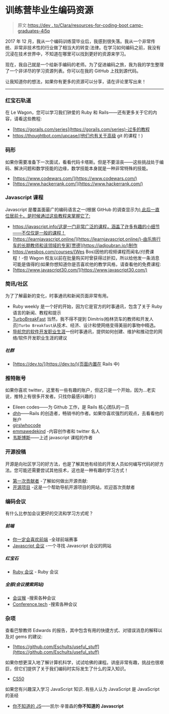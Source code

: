 # 训练营毕业生编码资源

> 原文:[https://dev . to/Clara/resources-for-coding-boot camp-graduates-4i5p](https://dev.to/clara/resources-for-coding-bootcamp-graduates-4i5p)

2017 年 12 月，我从一个编码训练营毕业后，我感到很失落。我从一个非常传统、非常非技术性的行业做了相当大的转变:法律。在学习如何编码之前，我没有沉浸在技术世界中，不知道在哪里可以找到更好的资源来学习。

现在，我自己就是一个给新手编码的老师。为了促进编码之旅，我为我的学生整理了一个非详尽的学习资源列表。你可以在我的 GitHub 上找到源代码。

让我知道你的想法，如果你有更多的资源可以分享，请在评论里写出来！

* * *

### [](#ruby-on-rails)红宝石轨道

在 Le Wagon，您可以学习我们钟爱的 Ruby 和 Rails——还有更多关于它的内容，请看这些教程:

*   [https://gorails.com/series](https://gorails.com/series)-过多的教程
*   https://thoughtbot.com/upcase/(他们也有关于高级 git 的课程！)

### [](#code-katas)码形

如果你需要准备下一次面试，看看代码卡塔斯。但是不要沮丧——这些挑战处于编码、解决问题和数学技能的边缘，数学技能本身就是一种非常特殊的技能。

*   [https://www.codewars.com/](https://www.codewars.com/)
*   [https://www.hackerrank.com/](https://www.hackerrank.com/)

### [](#javascript-courses)Javascript 课程

Javascript 是覆盖面最广的编码语言之一(根据 GitHub 的调查显示为[),此后一直位居前十。是时候通过这些教程来掌握它了:](https://octoverse.github.com/projects#languages)

*   https://javascript.info/这是一门非常广泛的课程，涵盖了许多有趣的小细节——不仅仅是一般的课程！
*   [https://learnjavascript.online/](https://learnjavascript.online/)-由乐旅行车的长期教师和该领域的专家[贾德](https://jadjoubran.io/)制作
*   https://wesbos.com/courses/(Wes Bos)因他的视频课程而闻名(付费课程！-但 Wagon 校友以前在批量购买时曾获得过折扣，所以给他发一条消息可能是值得的)如果你想知道你是否喜欢他的教学风格，请查看他的免费课程:
*   [https://www.javascript30.com/](https://www.javascript30.com/)

### [](#newsletterscommunities)简讯/社区

为了了解最新的变化，时事通讯和新闻页面非常有用。

*   Ruby weekly 是一个好的开始，因为它是官方的时事通讯，包含了关于 Ruby 语言的新闻、教程和提示
*   [TurboBreakFast](https://tinyletter.com/turbobreakfast) 当然，我不得不提到 Dimitris(柏林货车的教师和开发人员)`Turbo Breakfast`从技术、经济、设计和使网络变得美丽的事物中精选。
*   [导航您的软件开发职业生涯](https://www.jamesmichaelhickey.com/)一份时事通讯，提供如何创建、维护和推动您的网络/软件开发职业生涯的建议

##### [](#communities)社群

*   [https://dev.to/](https://dev.to/)(页面内置在 Rails 中)

### [](#twitter-accounts)推特账号

如果你喜欢 twitter，这里有一些有趣的账户，但这只是一个开始，因为...老实说，推特上有很多开发者。只找你最感兴趣的:)

*   Eileen codes——为 Github 工作，是 Rails 核心团队的一员
*   [dhh](https://twitter.com/dhh)——Rails 的创造者，畅销书的作者。如果你喜欢强烈的观点，去看看他的账户
*   [girslwhocode](https://twitter.com/girlswhocode)
*   [emmawedekind](https://twitter.com/emmawedekind) -内容创作者和 twitter 名人
*   [韦斯博斯](https://twitter.com/wesbos)——上述 javascript 课程的作者

### [](#open-source-contributions)开源投稿

开源是向社区学习的好方法，也是了解其他有经验的开发人员如何编写代码的好方法。您可能还需要尝试其他技术，这也是一种有趣的学习方式！

*   [第一次贡献者](https://github.com/firstcontributions/first-contributions) -了解如何做出开源贡献:
*   [开源项目](https://firstcontributions.github.io) -这是一个帮助导航开源项目的网站，欢迎首次贡献者

### [](#coding-conferences)编码会议

有什么比参加会议更好的交流和学习方式呢？

##### [](#frontend)前端

*   [你一定会喜欢前端](https://www.yglfconf.com/) -全球前端赛事
*   [Javascript 会议](https://jsconf.com/) -一个寻找 Javascript 会议的网站

##### [](#ruby)红宝石

*   [Ruby 会议](https://rubyconferences.org/) - Ruby 会议

##### [](#all-conference-searching-websites)全部(会议搜索网站)

*   [会议猴](https://conferencemonkey.org/top/software-development/conferences) -搜索各种会议
*   [Conference.tech](https://confs.tech/) -搜索各种会议

### [](#misc)杂项

查看巴黎教师 Edwards 的报告，其中包含有用的快捷方式、对错误消息的解释以及对 gems 的建议:

*   [https://github.com/Eschults/useful_stuff](https://github.com/Eschults/useful_stuff)

如果你想更深入地了解计算机科学，试试哈佛的课程。讲座非常有趣，挑战也很艰巨，但它们提供了关于我们编码时实际发生了什么的深入知识。

*   [CS50](https://courses.edx.org/courses/course-v1:HarvardX+CS50+X/course/)

如果您有兴趣深入学习 JavaScript 知识..有些人认为 JavaScript 是 JavaScript 的圣经

*   [你不知道的 JS](https://github.com/getify/You-Dont-Know-JS)——凯尔·辛普森的**你不知道的 Javascript**